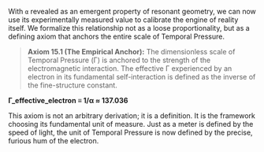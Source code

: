 With `α` revealed as an emergent property of resonant geometry, we can now use its experimentally measured value to calibrate the engine of reality itself. We formalize this relationship not as a loose proportionality, but as a defining axiom that anchors the entire scale of Temporal Pressure.

> **Axiom 15.1 (The Empirical Anchor):** The dimensionless scale of Temporal Pressure (Γ) is anchored to the strength of the electromagnetic interaction. The effective Γ experienced by an electron in its fundamental self-interaction is defined as the inverse of the fine-structure constant.

**Γ_effective_electron ≡ 1/α ≈ 137.036**

This axiom is not an arbitrary derivation; it is a definition. It is the framework choosing its fundamental unit of measure. Just as a meter is defined by the speed of light, the unit of Temporal Pressure is now defined by the precise, furious hum of the electron.
